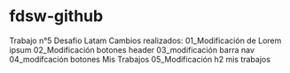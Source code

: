 # fdsw-github
Trabajo n°5 Desafio Latam
Cambios realizados:
01_Modificación de Lorem ipsum
02_Modificación botones header
03_modificación barra nav
04_modifcación botones Mis Trabajos
05_Modificación h2 mis trabajos